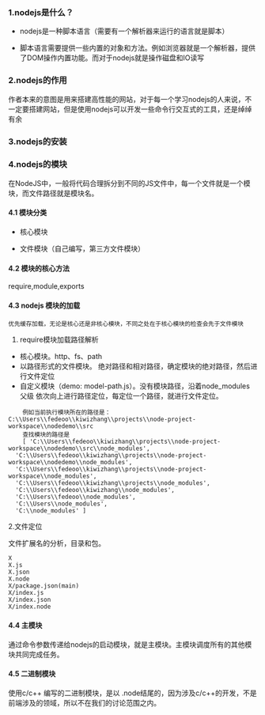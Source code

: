 ### 1.nodejs是什么？

* nodejs是一种脚本语言（需要有一个解析器来运行的语言就是脚本）

* 脚本语言需要提供一些内置的对象和方法。例如浏览器就是一个解析器，提供了DOM操作内置功能。而对于nodejs就是操作磁盘和IO读写
### 2.nodejs的作用
作者本来的意图是用来搭建高性能的网站，对于每一个学习nodejs的人来说，不一定要搭建网站，但是使用nodejs可以开发一些命令行交互式的工具，还是绰绰有余
### 3.nodejs的安装
### 4.nodejs的模块
  在NodeJS中，一般将代码合理拆分到不同的JS文件中，每一个文件就是一个模块，而文件路径就是模块名。
####  4.1 模块分类

* 核心模块

* 文件模块（自己编写，第三方文件模块）

####  4.2 模块的核心方法
require,module,exports
####  4.3  nodejs 模块的加载
	优先缓存加载，无论是核心还是非核心模块，不同之处在于核心模块的检查会先于文件模块
1. require模块加载路径解析

* 核心模块。http、fs、path
* 以路径形式的文件模块。 绝对路径和相对路径，确定模块的绝对路径，然后进行文件定位
* 自定义模块（demo: model-path.js）。没有模块路径，沿着node_modules 父级 依次向上进行路径定位，每定位一个路径，就进行文件定位。
```
    例如当前执行模块所在的路径是：C:\\Users\\fedeoo\\kiwizhang\\projects\\node-project-workspace\\nodedemo\\src
    查找模块的路径是
    [ 'C:\\Users\\fedeoo\\kiwizhang\\projects\\node-project-workspace\\nodedemo\\src\\node_modules',
  'C:\\Users\\fedeoo\\kiwizhang\\projects\\node-project-workspace\\nodedemo\\node_modules',
  'C:\\Users\\fedeoo\\kiwizhang\\projects\\node-project-workspace\\node_modules',
  'C:\\Users\\fedeoo\\kiwizhang\\projects\\node_modules',
  'C:\\Users\\fedeoo\\kiwizhang\\node_modules',
  'C:\\Users\\fedeoo\\node_modules',
  'C:\\Users\\node_modules',
  'C:\\node_modules' ]
```
2.文件定位

文件扩展名的分析，目录和包。

  ```
  X
  X.js
  X.json
  X.node
  X/package.json(main)
  X/index.js
  X/index.json
  X/index.node
  ```

#### 4.4 主模块
通过命令参数传递给nodejs的启动模块，就是主模块。主模块调度所有的其他模块共同完成任务。
#### 4.5 二进制模块
使用c/c++ 编写的二进制模块，是以 .node结尾的，因为涉及c/c++的开发，不是前端涉及的领域，所以不在我们的讨论范围之内。


  ​

  ​